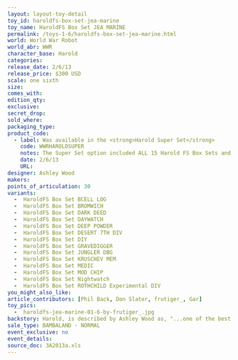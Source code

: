 ```yaml
---
layout: layout-toy-detail 
toy_id: haroldfs-box-set-jea-marine
toy_name: HaroldFS Box Set JEA MARINE
permalink: /toys-1-6/haroldfs-box-set-jea-marine.html
world: World War Robot
world_abr: WWR
character_base: Harold
categories: 
release_date: 2/6/13
release_price: $300 USD
scale: one sixth
size: 
comes_with: 
edition_qty: 
exclusive: 
secret_drop: 
sold_where: 
packaging_type: 
product_code:
  - label: Was available in the <strong>Harold Super Set</strong>
    code: WWRHAROLDSUPER
    notes: The Super Set option included ALL 15 Harold FS Box Sets and a signed print. Available at the same time as the regular release @ $4000 USD.
    date: 2/6/13
    URL: 
designer: Ashley Wood
makers: 
points_of_articulation: 30
variants:
  -  HaroldFS Box Set BCELL LOG
  -  HaroldFS Box Set BROMWICH
  -  HaroldFS Box Set DARK DEED
  -  HaroldFS Box Set DAYWATCH
  -  HaroldFS Box Set DEEP POWDER
  -  HaroldFS Box Set DESERT 7TH DIV
  -  HaroldFS Box Set DIY
  -  HaroldFS Box Set GRAVEDIGGER
  -  HaroldFS Box Set JUNGLER DBG
  -  HaroldFS Box Set KRUSCHEV MEM
  -  HaroldFS Box Set MEDIC
  -  HaroldFS Box Set MOD CHIP
  -  HaroldFS Box Set Nightwatch
  -  HaroldFS Box Set ROTHCHILD Experimental DIV 
you_might_also_like: 
article_contributors: [Phil Back, Don Slater, frutiger_, Gar]
toy_pics: 
  -  haroldfs-jea-marine-01-6-by-frutiger_.jpg
backstory: Harold, is described by Ashley Wood as, "...one of the best (releases), and no doubt the dearest of all the WWR bots out there!". <a href="https://www.worldofthreea.com/threea-production-blog/qa38" target="_blank">Q and A - 38</a>
sale_type: BAMBALAND - NORMAL
event_exclusive: no
event_details: 
source_doc: 3A2013a.xls
---
```

